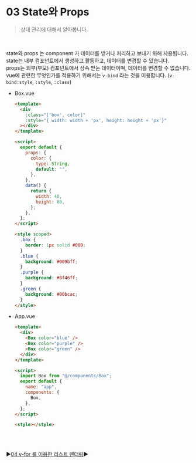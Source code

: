 # 03 State와 Props

> 상태 관리에 대해서 알아봅니다.

<br/>

state와 props 는 component 가 데이터를 받거나 처리하고 보내기 위해 사용됩니다.  
state는 내부 컴포넌트에서 생성하고 활동하고, 데이터를 변경할 수 있습니다.  
props는 외부(부모) 컴포넌트에서 상속 받는 데이터이며, 데이터를 변경할 수 없습니다.  
vue에 관련한 무엇인가를 적용하기 위해서는 `v-bind` 라는 것을 이용합니다. (`v-bind:style`, `:style`, `:class`)

- Box.vue

  ```html
  <template>
    <div
      :class="['box', color]"
      :style="{ width: width + 'px', height: height + 'px'}"
    ></div>
  </template>

  <script>
    export default {
      props: {
        color: {
          type: String,
          default: "",
        },
      },
      data() {
        return {
          width: 40,
          height: 80,
        };
      },
    };
  </script>

  <style scoped>
    .box {
      border: 1px solid #000;
    }
    .blue {
      background: #009bff;
    }
    .purple {
      background: #8f46ff;
    }
    .green {
      background: #00bcac;
    }
  </style>
  ```

- App.vue

  ```html
  <template>
    <div>
      <Box color="blue" />
      <Box color="purple" />
      <Box color="green" />
    </div>
  </template>

  <script>
    import Box from "@/components/Box";
    export default {
      name: "app",
      components: {
        Box,
      },
    };
  </script>

  <style></style>
  ```

<br/>
<br/>

:arrow_forward:[04 v-for 를 이용한 리스트 렌더링](./04%20v-for%20%EB%A5%BC%20%EC%9D%B4%EC%9A%A9%ED%95%9C%20%EB%A6%AC%EC%8A%A4%ED%8A%B8%20%EB%A0%8C%EB%8D%94%EB%A7%81.md):arrow_forward:
